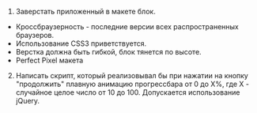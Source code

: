 1) Заверстать приложенный в макете блок.
- Кроссбраузерность - последние версии всех распространенных браузеров. 
- Использование CSS3 приветствуется.
- Верстка должна быть гибкой, блок тянется по высоте.
- Perfect Pixel макета

2) Написать скрипт, который реализовывал бы при нажатии на кнопку "продолжить"
плавную анимацию прогрессбара от 0 до X%, где Х - случайное целое число от 10 до 100.
Допускается использование jQuery.
